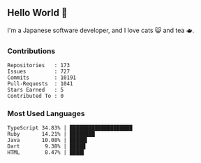 ## Hello World 👋

I'm a Japanese software developer, and I love cats 😺 and tea 🫖.

### Contributions

    Repositories   : 173
    Issues         : 727
    Commits        : 10191
    Pull-Requests  : 1041
    Stars Earned   : 5
    Contributed To : 0

### Most Used Languages

    TypeScript 34.83% | ████████████████████
    Ruby       14.21% | ████████
    Java       10.08% | █████▌
    Dart        9.38% | █████
    HTML        8.47% | ████▌
